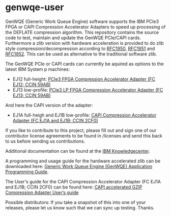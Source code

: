 genwqe-user
===========

GenWQE (Generic Work Queue Engine) software supports the IBM PCIe3 FPGA or CAPI Compression Accelerator Adapters to speed up processing of the DEFLATE compression algorithm. This repository contains the source code to test, maintain and update the GenWQE PCIe/CAPI cards. Furthermore a zlib version with hardware acceleration is provided to do zlib style compression/decompression according to [RFC1950](https://www.ietf.org/rfc/rfc1950.txt), [RFC1951](https://www.ietf.org/rfc/rfc1951.txt) and [RFC1952](https://www.ietf.org/rfc/rfc1952.txt). This can be used as alternative to the traditional software zlib.

The GenWQE PCIe or CAPI cards can currently be aquired as options to the
latest IBM System p machines:
+ EJ12 full-height: [PCIe3 FPGA Compression Accelerator Adapter (FC EJ12; CCIN 59AB)](http://www-01.ibm.com/support/knowledgecenter/POWER8/p8hcd/fcej12.htm?cp=POWER8%2F3-3-9-1-1-44)
+ EJ13 low-profile: [PCIe3 LP FPGA Compression Accelerator Adapter (FC EJ13; CCIN 59AB)](http://www-01.ibm.com/support/knowledgecenter/POWER8/p8hcd/fcej13.htm?cp=POWER8%2F1-2-9-1-1-50&lang=en)

And here the CAPI version of the adapter:
+ EJ1A full-heigh and EJ1B low-profile: [CAPI Compression Accelerator Adapter (FC EJ1A and EJ1B; CCIN 2CF0)](http://www.ibm.com/support/knowledgecenter/POWER8/p8hcd/fcej1a.htm)

If you like to contribute to this project, please fill out and sign one of our contributor license agreements to be found in /licenses and send this back to us before sending us contributions.

Additional documentation can be found at the  [IBM Knowledgecenter](http://www-01.ibm.com/support/knowledgecenter/linuxonibm/liabt/liabtkickoff.htm).

A programming and usage guide for the hardware accelerated zlib can be downloaded here: [Generic Work Queue Engine (GenWQE) Application Programming Guide](https://www.ibm.com/developerworks/community/blogs/fe313521-2e95-46f2-817d-44a4f27eba32/entry/Generic_Work_Queue_Engine_GenWQE_Application_Programming_Guide?lang=en).

The User's guide for the CAPI Compression Accelerator Adapter (FC EJ1A and EJ1B; CCIN 2CF0) can be found here: [CAPI accelerated GZIP Compression Adapter User’s guide](https://www.ibm.com/developerworks/community/wikis/home?lang=en#!/wiki/W51a7ffcf4dfd_4b40_9d82_446ebc23c550/page/CAPI%20accelerated%20GZIP%20Compression%20Adapter%20User’s%20guide)

Possible distributors: If you take a snapshot of this into one of your releases, please let us know such that we can sync up testing. Thanks.
